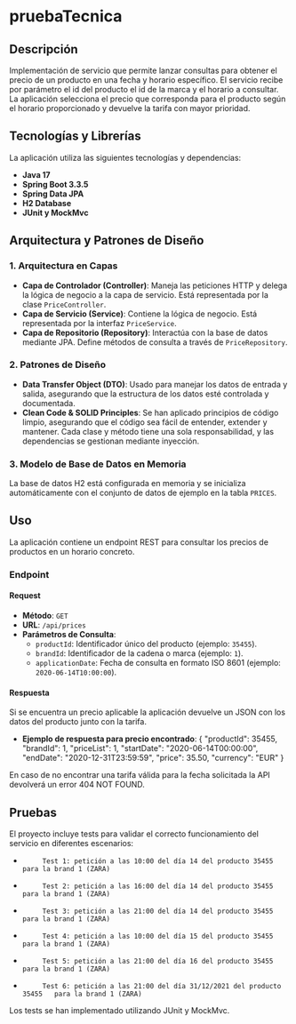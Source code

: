 # pruebaTecnica

## Descripción

Implementación de servicio que permite lanzar consultas para obtener el precio de un producto en una fecha y horario específico. El servicio recibe por parámetro el id del producto el id de la marca y el horario a consultar. La aplicación selecciona el precio que corresponda para el producto según el horario proporcionado y devuelve la tarifa con mayor prioridad.

## Tecnologías y Librerías

La aplicación utiliza las siguientes tecnologías y dependencias:

- **Java 17**
- **Spring Boot 3.3.5**
- **Spring Data JPA**
- **H2 Database** 
- **JUnit y MockMvc**

## Arquitectura y Patrones de Diseño

### 1. Arquitectura en Capas

- **Capa de Controlador (Controller)**: Maneja las peticiones HTTP y delega la lógica de negocio a la capa de servicio. Está representada por la clase `PriceController`.
- **Capa de Servicio (Service)**: Contiene la lógica de negocio. Está representada por la interfaz `PriceService`.
- **Capa de Repositorio (Repository)**: Interactúa con la base de datos mediante JPA. Define métodos de consulta a través de `PriceRepository`.

### 2. Patrones de Diseño

- **Data Transfer Object (DTO)**: Usado para manejar los datos de entrada y salida, asegurando que la estructura de los datos esté controlada y documentada.
- **Clean Code & SOLID Principles**: Se han aplicado principios de código limpio, asegurando que el código sea fácil de entender, extender y mantener. Cada clase y método tiene una sola responsabilidad, y las dependencias se gestionan mediante inyección.

### 3. Modelo de Base de Datos en Memoria

La base de datos H2 está configurada en memoria y se inicializa automáticamente con el conjunto de datos de ejemplo en la tabla `PRICES`.

## Uso

La aplicación contiene un endpoint REST para consultar los precios de productos en un horario concreto.

### Endpoint

#### Request

- **Método**: `GET`
- **URL**: `/api/prices`
- **Parámetros de Consulta**:
  - `productId`: Identificador único del producto (ejemplo: `35455`).
  - `brandId`: Identificador de la cadena o marca (ejemplo: `1`).
  - `applicationDate`: Fecha de consulta en formato ISO 8601 (ejemplo: `2020-06-14T10:00:00`).

#### Respuesta

Si se encuentra un precio aplicable la aplicación devuelve un JSON con los datos del producto junto con la tarifa.

- **Ejemplo de respuesta para precio encontrado**: 
{
  "productId": 35455,
  "brandId": 1,
  "priceList": 1,
  "startDate": "2020-06-14T00:00:00",
  "endDate": "2020-12-31T23:59:59",
  "price": 35.50,
  "currency": "EUR"
}

En caso de no encontrar una tarifa válida para la fecha solicitada la API devolverá un error 404 NOT FOUND.

## Pruebas

El proyecto incluye tests para validar el correcto funcionamiento del servicio en diferentes escenarios:

-          Test 1: petición a las 10:00 del día 14 del producto 35455   para la brand 1 (ZARA)
-          Test 2: petición a las 16:00 del día 14 del producto 35455   para la brand 1 (ZARA)
-          Test 3: petición a las 21:00 del día 14 del producto 35455   para la brand 1 (ZARA)
-          Test 4: petición a las 10:00 del día 15 del producto 35455   para la brand 1 (ZARA)
-          Test 5: petición a las 21:00 del día 16 del producto 35455   para la brand 1 (ZARA)
-          Test 6: petición a las 21:00 del día 31/12/2021 del producto 35455   para la brand 1 (ZARA)

Los tests se han implementado utilizando JUnit y MockMvc.
